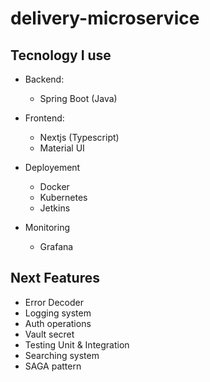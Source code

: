 # delivery-microservice

## Tecnology I use 

- Backend:
  - Spring Boot (Java)
- Frontend:
  - Nextjs (Typescript)
  - Material UI 
- Deployement
  - Docker
  - Kubernetes
  - Jetkins
  
- Monitoring
    - Grafana
  
## Next Features
 - Error Decoder
 - Logging system
 - Auth operations
 - Vault secret 
 - Testing Unit & Integration
 - Searching system 
 - SAGA pattern
